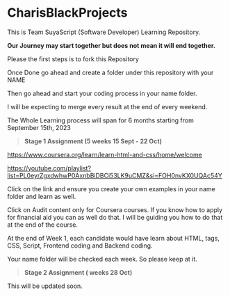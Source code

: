 # CharisBlackProjects
This is Team SuyaScript (Software Developer) Learning Repository. 

**Our Journey may start together but does not mean it will end together.**

Please the first steps is to fork this Repository

Once Done go ahead and create a folder under this repository with your NAME

Then go ahead and start your coding process in your name folder.

I will be expecting to merge every result at the end of every weekend. 

The Whole Learning process will span for 6 months starting from September 15th, 2023

> **Stage 1 Assignment (5 weeks 15 Sept - 22 Oct)**

https://www.coursera.org/learn/learn-html-and-css/home/welcome

https://youtube.com/playlist?list=PL0eyrZgxdwhwP0AxnbBiDBCi53LK9uCMZ&si=FOH0nvKX0UQAc54Y 

Click on the link and ensure you create your own examples in your name folder and learn as well. 

Click on Audit content only for Coursera courses. If you know how to apply for financial aid you can as well do that. I will be guiding you how to do that at the end of the course. 

At the end of Week 1, each candidate would have learn about HTML, tags, CSS, Script, Frontend coding and Backend coding. 

Your name folder will be checked each week. So please keep at it.

> **Stage 2 Assignment ( weeks 28 Oct)**

This will be updated soon.
